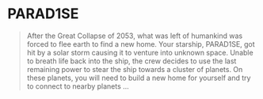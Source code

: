 # PARAD1SE

> After the Great Collapse of 2053, what was left of humankind was forced to flee earth to find a new home. Your starship, PARAD1SE, got hit by a solar storm causing it to venture into unknown space. Unable to breath life back into the ship, the crew decides to use the last remaining power to stear the ship towards a cluster of planets. On these planets, you will need to build a new home for yourself and try to connect to nearby planets ...

